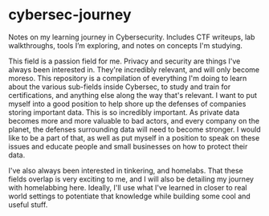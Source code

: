 # cybersec-journey
Notes on my learning journey in Cybersecurity. Includes CTF writeups, lab walkthroughs, tools I’m exploring, and notes on concepts I'm studying.

This field is a passion field for me. Privacy and security are things I've always been interested in. They're incredibly relevant, and will only become moreso.
This repository is a compilation of everything I'm doing to learn about the various sub-fields inside Cybersec, to study and train for certifications, and anything else
along the way that's relevant. I want to put myself into a good position to help shore up the defenses of companies storing important data. This is so incredibly important.
As private data becomes more and more valuable to bad actors, and every company on the planet, the defenses surrounding data will need to become stronger. I would like to
be a part of that, as well as put myself in a position to speak on these issues and educate people and small businesses on how to protect their data.

I've also always been interested in tinkering, and homelabs. That these fields overlap is very exciting to me, and I will also be detailing my journey with homelabbing here.
Ideally, I'll use what I've learned in closer to real world settings to potentiate that knowledge while building some cool and useful stuff.
